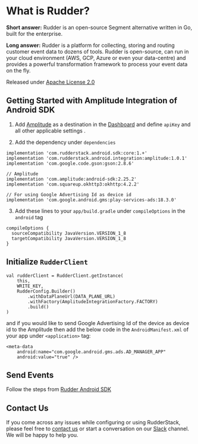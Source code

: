 # What is Rudder?

**Short answer:**
Rudder is an open-source Segment alternative written in Go, built for the enterprise.

**Long answer:**
Rudder is a platform for collecting, storing and routing customer event data to dozens of tools. Rudder is open-source, can run in your cloud environment (AWS, GCP, Azure or even your data-centre) and provides a powerful transformation framework to process your event data on the fly.

Released under [Apache License 2.0](https://www.apache.org/licenses/LICENSE-2.0)

## Getting Started with Amplitude Integration of Android SDK
1. Add [Amplitude](https://amplitude.com) as a destination in the [Dashboard](https://app.rudderstack.com/) and define `apiKey` and all other applicable settings .

2. Add the dependency under ```dependencies```
```
implementation 'com.rudderstack.android.sdk:core:1.+'
implementation 'com.rudderstack.android.integration:amplitude:1.0.1'
implementation 'com.google.code.gson:gson:2.8.6'

// Amplitude
implementation 'com.amplitude:android-sdk:2.25.2'
implementation 'com.squareup.okhttp3:okhttp:4.2.2'

// For using Google Advertising Id as device id
implementation 'com.google.android.gms:play-services-ads:18.3.0'

```

3. Add these lines to your ```app/build.gradle``` under ```compileOptions``` in the ```android``` tag
```
compileOptions {
  sourceCompatibility JavaVersion.VERSION_1_8
  targetCompatibility JavaVersion.VERSION_1_8
}
```

## Initialize ```RudderClient```
```
val rudderClient = RudderClient.getInstance(
    this,
    WRITE_KEY,
    RudderConfig.Builder()
        .withDataPlaneUrl(DATA_PLANE_URL)
        .withFactory(AmplitudeIntegrationFactory.FACTORY)
        .build()
)
```
and if you would like to send Google Advertising Id of the device as device id to the Amplitude then add the below code in the `AndroidManifest.xml` of your app under `<application>` tag:
```
<meta-data
    android:name="com.google.android.gms.ads.AD_MANAGER_APP"
    android:value="true" />
```

## Send Events
Follow the steps from [Rudder Android SDK](https://github.com/rudderlabs/rudder-sdk-android)

## Contact Us
If you come across any issues while configuring or using RudderStack, please feel free to [contact us](https://rudderstack.com/contact/) or start a conversation on our [Slack](https://resources.rudderstack.com/join-rudderstack-slack) channel. We will be happy to help you.
